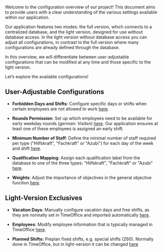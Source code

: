 Welcome to the configuration overview of our project! This document aims to provide users with a clear understanding of the various settings available within our application.

Our application features two modes: the full version, which connects to a centralized database, and the light version, designed for use without database access. In the light version without database access you can adjust all configurations, in contrast to the full version
where many configurations are already defined through the database.

In this overview, we will differentiate between user-adjustable configurations that can be modified at any time and those specific to the light version.

Let’s explore the available configurations!


## User-Adjustable Configurations

- **Forbidden Days and Shifts**: Configure specific days or shifts when certain employees are not allowed to work [here](/user-view/configuration/forbidden-days).

- **Rounds Permission**: Set up which employees need to be available for early weekday rounds (*german: Visiten*) [here](/user-view/configuration/rounds-permission). Our application ensures at least one of these employees is assigned an early shift.

- **Minimum Number of Staff**: Define the minimal number of staff required per type ("Hilfskraft", "Fachkraft" or "Azubi") for each day of the week and shift [here](/user-view/configuration/minimal-staff).

- **Qualification Mapping**: Assign each qualification label from the database to one of the three types: "Hilfskraft", "Fachkraft" or "Azubi" [here](/user-view/configuration/qualifications).

- **Weights**: Adjust the importance of objectives in the general objective function [here](/user-view/configuration/weights).


## Light-Version Exclusives

- **Vacation Days**: Manually configure vacation days and free shifts, as they are normally set in TimeOffice and imported automatically [here](/user-view/configuration/vacation-days).

- **Employees**: Modify employee information that is typically managed in TimeOffice [here](/user-view/configuration/staff).

- **Planned Shifts:** Preplan fixed shifts, e.g. special shifts (Z60). Normally done in TimeOffice, but in light-version it can be changed [here](/user-view/configuration/planned-shifts)
